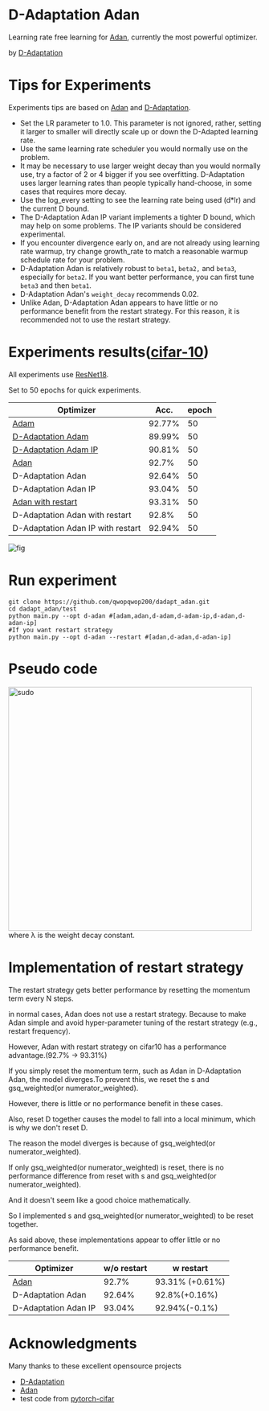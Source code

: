 # D-Adaptation Adan
Learning rate free learning for [Adan](https://arxiv.org/abs/2208.06677), currently the most powerful optimizer. 

by [D-Adaptation](https://arxiv.org/abs/2301.07733)
# Tips for Experiments
Experiments tips are based on [Adan](https://github.com/sail-sg/Adan) and [D-Adaptation](https://github.com/facebookresearch/dadaptation).
* Set the LR parameter to 1.0. This parameter is not ignored, rather, setting it larger to smaller will directly scale up or down the D-Adapted learning rate.
* Use the same learning rate scheduler you would normally use on the problem.
* It may be necessary to use larger weight decay than you would normally use, try a factor of 2 or 4 bigger if you see overfitting. D-Adaptation uses larger learning rates than people typically hand-choose, in some cases that requires more decay.
* Use the log_every setting to see the learning rate being used (d*lr) and the current D bound.
* The D-Adaptation Adan IP variant implements a tighter D bound, which may help on some problems. The IP variants should be considered experimental.
* If you encounter divergence early on, and are not already using learning rate warmup, try change growth_rate to match a reasonable warmup schedule rate for your problem.
* D-Adaptation Adan is relatively robust to `beta1`, `beta2,` and `beta3`, especially for `beta2`. If you want better performance, you can first tune `beta3` and then `beta1`.
* D-Adaptation Adan's `weight_decay` recommends 0.02.
* Unlike Adan, D-Adaptation Adan appears to have little or no performance benefit from the restart strategy. For this reason, it is recommended not to use the restart strategy.
# Experiments results([cifar-10](https://www.cs.toronto.edu/~kriz/cifar.html))
All experiments use [ResNet18](https://arxiv.org/abs/1512.03385).

Set to 50 epochs for quick experiments.

| Optimizer | Acc.        |epoch |
| ----------------- | ----------- | ----------- |
| [Adam](https://arxiv.org/abs/1412.6980)              | 92.77% | 50|
| [D-Adaptation Adam](https://arxiv.org/abs/2301.07733)              | 89.99% | 50|
| [D-Adaptation Adam IP](https://arxiv.org/abs/2301.07733)              | 90.81% | 50|
| [Adan](https://arxiv.org/abs/2208.06677)              | 92.7% | 50|
| D-Adaptation Adan              | 92.64% | 50|
| D-Adaptation Adan IP             | 93.04% | 50|
| [Adan with restart](https://arxiv.org/abs/2208.06677)              | 93.31% | 50|
| D-Adaptation Adan with restart             | 92.8% | 50|
| D-Adaptation Adan IP with restart           | 92.94% | 50|

![fig](https://user-images.githubusercontent.com/64115820/217195448-7202126f-6682-4fb0-9c99-432f534a9c9c.png)

# Run experiment
```
git clone https://github.com/qwopqwop200/dadapt_adan.git
cd dadapt_adan/test
python main.py --opt d-adan #[adam,adan,d-adam,d-adam-ip,d-adan,d-adan-ip]
#If you want restart strategy
python main.py --opt d-adan --restart #[adan,d-adan,d-adan-ip]
```
# Pseudo code
<img width="485" alt="sudo" src="https://user-images.githubusercontent.com/64115820/217242205-efcb5d6e-9123-4ce4-bf31-3ffcefb002b2.png">
where λ is the weight decay constant.

# Implementation of restart strategy
The restart strategy gets better performance by resetting the momentum term every N steps.

in normal cases, Adan does not use a restart strategy. Because to make Adan simple and avoid hyper-parameter tuning of the restart strategy (e.g., restart frequency).

However, Adan with restart strategy on cifar10 has a performance advantage.(92.7% -> 93.31%)

If you simply reset the momentum term, such as Adan in D-Adaptation Adan, the model diverges.To prevent this, we reset the s and gsq_weighted(or numerator_weighted).

However, there is little or no performance benefit in these cases.

Also, reset D together causes the model to fall into a local minimum, which is why we don't reset D.

The reason the model diverges is because of gsq_weighted(or numerator_weighted).

If only gsq_weighted(or numerator_weighted) is reset, there is no performance difference from reset with s and gsq_weighted(or numerator_weighted).

And it doesn't seem like a good choice mathematically.

So I implemented s and gsq_weighted(or numerator_weighted) to be reset together.

As said above, these implementations appear to offer little or no performance benefit.

| Optimizer | w/o restart       | w restart |
| ----------------- | ----------- | ----------- |
| [Adan](https://arxiv.org/abs/2208.06677)              | 92.7% | 93.31% (+0.61%)|
| D-Adaptation Adan              | 92.64% | 92.8%(+0.16%)|
| D-Adaptation Adan IP             | 93.04% | 92.94%(-0.1%)|

# Acknowledgments
Many thanks to these excellent opensource projects
* [D-Adaptation](https://github.com/facebookresearch/dadaptation)
* [Adan](https://github.com/sail-sg/Adan)
* test code from [pytorch-cifar](https://github.com/kuangliu/pytorch-cifar)
